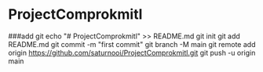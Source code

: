 # ProjectComprokmitl

###add git
echo "# ProjectComprokmitl" >> README.md
git init
git add README.md
git commit -m "first commit"
git branch -M main
git remote add origin https://github.com/saturnooi/ProjectComprokmitl.git
git push -u origin main
